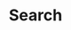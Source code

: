 ---
title: "Search" # in any language you want
layout: "search" # necessary for search
# url: "/archive"
# description: "Description for Search"
summary: "search"
placeholder: "Keywords or phrases"
---